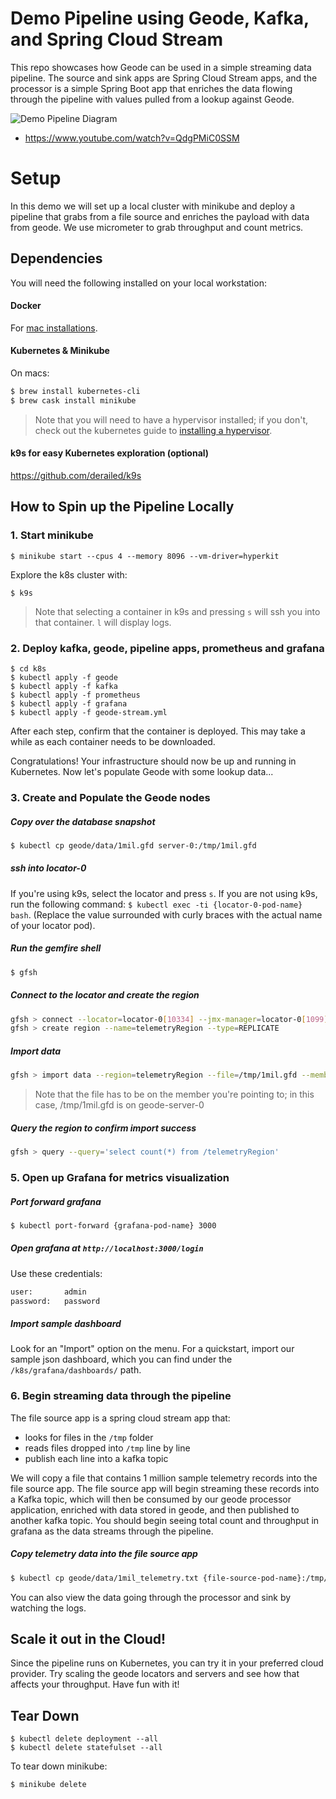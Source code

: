 # Demo Pipeline using Geode, Kafka, and Spring Cloud Stream
This repo showcases how Geode can be used in a simple streaming data pipeline. The source and sink apps are Spring Cloud Stream apps, and the processor is a simple Spring Boot app that enriches the data flowing through the pipeline with values pulled from a lookup against Geode. 

![Demo Pipeline Diagram](diagram.png)


- https://www.youtube.com/watch?v=QdgPMiC0SSM

# Setup
In this demo we will set up a local cluster with minikube and deploy a pipeline that grabs from a file source and enriches the payload with data from geode. We use micrometer to grab throughput and count metrics.

## Dependencies
You will need the following installed on your local workstation:

#### Docker
For [mac installations](https://docs.docker.com/docker-for-mac/install/).

#### Kubernetes & Minikube
On macs: 

```bash
$ brew install kubernetes-cli
$ brew cask install minikube
```

> Note that you will need to have a hypervisor installed; if you don't, check out the kubernetes guide to [installing a hypervisor](https://kubernetes.io/docs/tasks/tools/install-minikube/#install-a-hypervisor).

#### k9s for easy Kubernetes exploration (optional)
https://github.com/derailed/k9s

## How to Spin up the Pipeline Locally

### 1. Start minikube


```
$ minikube start --cpus 4 --memory 8096 --vm-driver=hyperkit
```


 Explore the k8s cluster with:
 
 ```
 $ k9s
 ```
 
> Note that selecting a container in k9s and pressing `s` will ssh you into that container. `l` will display logs.

### 2. Deploy kafka, geode, pipeline apps, prometheus and grafana

```
$ cd k8s
$ kubectl apply -f geode
$ kubectl apply -f kafka
$ kubectl apply -f prometheus
$ kubectl apply -f grafana
$ kubectl apply -f geode-stream.yml
```

After each step, confirm that the container is deployed. This may take a while as each container needs to be downloaded.

Congratulations! Your infrastructure should now be up and running in Kubernetes. Now let's populate Geode with some lookup data...

### 3. Create and Populate the Geode nodes
##### Copy over the database snapshot

```bash
$ kubectl cp geode/data/1mil.gfd server-0:/tmp/1mil.gfd
```

##### ssh into locator-0
If you're using k9s, select the locator and press `s`.
If you are not using k9s, run the following command: `$ kubectl exec -ti {locator-0-pod-name} bash`. (Replace the value surrounded with curly braces with the actual name of your locator pod).

##### Run the gemfire shell
```bash
$ gfsh
```

##### Connect to the locator and create the region

```bash
gfsh > connect --locator=locator-0[10334] --jmx-manager=locator-0[1099]
gfsh > create region --name=telemetryRegion --type=REPLICATE
```

##### Import data
```bash
gfsh > import data --region=telemetryRegion --file=/tmp/1mil.gfd --member=server-0
```
> Note that the file has to be on the member you're pointing to; in this case, /tmp/1mil.gfd is on geode-server-0

##### Query the region to confirm import success

```bash
gfsh > query --query='select count(*) from /telemetryRegion'
```


### 5. Open up Grafana for metrics visualization

##### Port forward grafana

```bash
$ kubectl port-forward {grafana-pod-name} 3000
```

##### Open grafana at `http://localhost:3000/login`
Use these credentials:

```bash
user:       admin
password:   password
```

##### Import sample dashboard
Look for an "Import" option on the menu. For a quickstart, import our sample json dashboard, which you can find under the `/k8s/grafana/dashboards/` path.


### 6. Begin streaming data through the pipeline
The file source app is a spring cloud stream app that:

- looks for files in the `/tmp` folder
- reads files dropped into `/tmp` line by line
- publish each line into a kafka topic

We will copy a file that contains 1 million sample telemetry records into the file source app. The file source app will begin streaming these records into a Kafka topic, which will then be consumed by our geode processor application, enriched with data stored in geode, and then published to another kafka topic. You should begin seeing total count and throughput in grafana as the data streams through the pipeline. 

##### Copy telemetry data into the file source app

```bash
$ kubectl cp geode/data/1mil_telemetry.txt {file-source-pod-name}:/tmp/foo/1.txt
```

You can also view the data going through the processor and sink by watching the logs. 

## Scale it out in the Cloud!
Since the pipeline runs on Kubernetes, you can try it in your preferred cloud provider. Try scaling the geode locators and servers and see how that affects your throughput. Have fun with it!

## Tear Down

```
$ kubectl delete deployment --all
$ kubectl delete statefulset --all
```

To tear down minikube:

```
$ minikube delete

```

